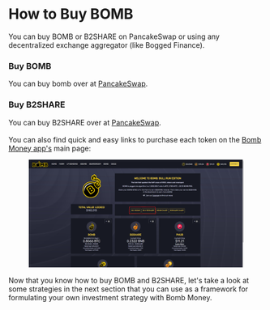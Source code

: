# How to Buy BOMB

You can buy BOMB or B2SHARE on PancakeSwap or using any decentralized exchange aggregator (like Bogged Finance).

### Buy BOMB

You can buy bomb over at [PancakeSwap](https://pancakeswap.finance/swap?inputCurrency=0x7130d2A12B9BCbFAe4f2634d864A1Ee1Ce3Ead9c\&outputCurrency=0x522348779DCb2911539e76A1042aA922F9C47Ee3).

### Buy B2SHARE

You can buy B2SHARE over at [PancakeSwap](https://pancakeswap.finance/swap?outputCurrency=0x0DF73831C00B157bB0FeD3c06eB475F201B64a78).\
\
You can also find quick and easy links to purchase each token on the [Bomb Money app's](https://app.bomb.money/) main page:

<figure><img src="../../.gitbook/assets/image (6).png" alt=""><figcaption></figcaption></figure>

Now that you know how to buy BOMB and B2SHARE, let's take a look at some strategies in the next section that you can use as a framework for formulating your own investment strategy with Bomb Money.

